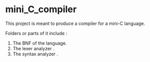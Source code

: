 # mini_C_compiler
This project is meant to produce a compiler for a mini-C language.

Folders or parts of it include :
1. The BNF of the language.
2. The lexer analyzer .
3. The syntax analyzer .
